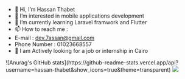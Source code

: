 - 👋 Hi, I’m Hassan Thabet
- 👀 I’m interested in mobile applications development
- 🌱 I’m currently learning Laravel framwork and Flutter
- 📫 How to reach me : 
-    E-mail : dev.7assan@gmail.com
-    Phone Number : 01023668557 
- 💞️ I am Actively looking for a job or internship in Cairo
<picture>
<source
  srcset="https://github-readme-stats.vercel.app/api?username=hassan-thabet&show_icons=true&theme=radical#gh-dark-mode-only"
/>
![Anurag's GitHub stats](https://github-readme-stats.vercel.app/api?username=hassan-thabet&show_icons=true&theme=transparent)

<img src="https://github-readme-stats.vercel.app/api?username=hassan-thabet&show_icons=true" />
</picture>
<!---
hassan-thabet/hassan-thabet is a ✨ special ✨ repository because its `README.md` (this file) appears on your GitHub profile.
You can click the Preview link to take a look at your changes.
--->
